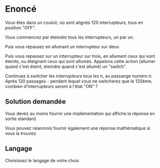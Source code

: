 # Enoncé

Vous êtes dans un couloir, où sont alignés 120 interrupteurs, tous en position "OFF". 

Vous commencez par éteindre tous les interrupteurs, un par un.

Puis vous repassez en allumant un interrupteur sur deux.

Puis vous repassez sur un interrupteur sur trois, en allumant ceux qui sont éteints, ou éteignant ceux qui sont allumés. Appelons cette action (allumer quand c'est éteint, eteindre quand c'est allumé) un "switch".

Continuez à switcher les interrupteurs tous les n, au passange numéro n. Après 120 passages - pendant lequel vous ne switcherez que le 120ème, combien d'interrupteurs seront à l'état "ON" ? 

## Solution demandée
Vous devez au moins fournir une implémentation qui affiche la réponse en sortie standard.

Vous pouvez néanmois fournir également une réponse mathématique si vous la trouvez.

## Langage
Choisissez le langage de votre choix
